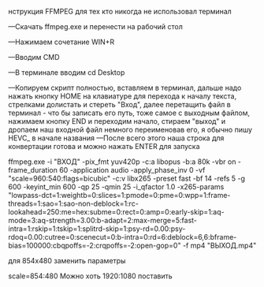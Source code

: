 нструкция FFMPEG для тех кто никогда не использовал терминал

—Скачать ffmpeg.exe и перенести на рабочий стол

—Нажимаем сочетание WIN+R

—Вводим CMD

—В терминале вводим cd Desktop

—Копируем скрипт полностью, вставляем в терминал, дальше надо нажать кнопку HOME на клавиатуре для перехода к началу текста, стрелками долистать и стереть "Вход", далее перетащить файл в терминал - что бы записать его путь, тоже самое с выходным файлом, нажимаем кнопку END и переходим начало, стираем "выход" и дропаем наш входной файл немного переименовав его, я обычно пишу HEVC_ в начале названия
—После всего этого наша строка для конвертации готова и можно нажать ENTER для запуска

ffmpeg.exe -i "ВХОД" -pix_fmt yuv420p -c:a libopus -b:a 80k -vbr on -frame_duration 60 -application audio -apply_phase_inv 0 -vf "scale=960:540:flags=bicubic" -c:v libx265 -preset fast -bf 14 -refs 5 -g 600 -keyint_min 600 -qp 25 -qmin 25 -i_qfactor 1.0 -x265-params "lowpass-dct=1:weightb=0:slices=1:pmode=0:pme=0:wpp=1:frame-threads=1:sao=1:sao-non-deblock=1:rc-lookahead=250:me=hex:subme=0:rect=0:amp=0:early-skip=1:aq-mode=3:aq-strength=3.00:b-adapt=2:max-merge=5:fast-intra=1:rskip=1:tskip=1:splitrd-skip=1:psy-rd=0.00:psy-rdoq=0.00:cutree=0:scenecut=0:b-intra=0:rd=6:deblock=6,6:bframe-bias=100000:cbqpoffs=-2:crqpoffs=-2:open-gop=0" -f mp4 "ВЫХОД.mp4"

для 854x480
заменить параметры

scale=854:480 Можно хоть 1920:1080 поставить
